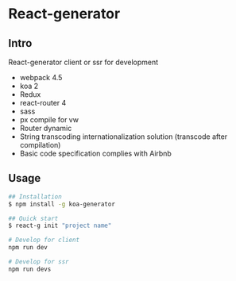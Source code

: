 # React-generator

## Intro
React-generator client or ssr for development

* webpack 4.5
* koa 2
* Redux
* react-router 4
* sass
* px compile for vw
* Router dynamic
* String transcoding internationalization solution (transcode after compilation)
* Basic code specification complies with Airbnb

## Usage
```sh
## Installation
$ npm install -g koa-generator

## Quick start
$ react-g init "project name"

# Develop for client
npm run dev

# Develop for ssr
npm run devs
```
